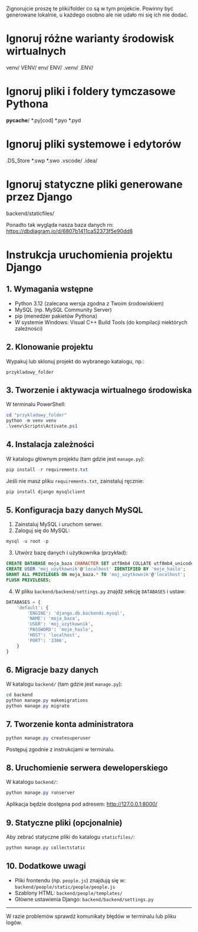 Zignorujcie proszę te pliki/folder co są w tym projekcie. Powinny być generowane lokalnie, u każdego osobno ale nie udało mi się ich nie dodać.
 # Ignoruj różne warianty środowisk wirtualnych
venv/
VENV/
env/
ENV/
.venv/
.ENV/

# Ignoruj pliki i foldery tymczasowe Pythona
__pycache__/
*.py[cod]
*.pyo
*.pyd

# Ignoruj pliki systemowe i edytorów
.DS_Store
*.swp
*.swo
.vscode/
.idea/

# Ignoruj statyczne pliki generowane przez Django
backend/staticfiles/

Ponadto tak wygląda nasza baza danych rn: https://dbdiagram.io/d/6807b1411ca52373f5e90dd8


# Instrukcja uruchomienia projektu Django

## 1. Wymagania wstępne

- Python 3.12 (zalecana wersja zgodna z Twoim środowiskiem)
- MySQL (np. MySQL Community Server)
- pip (menedżer pakietów Pythona)
- W systemie Windows: Visual C++ Build Tools (do kompilacji niektórych zależności)

## 2. Klonowanie projektu

Wypakuj lub sklonuj projekt do wybranego katalogu, np.:

```
przykladowy_folder
```

## 3. Tworzenie i aktywacja wirtualnego środowiska

W terminalu PowerShell:

```powershell
cd "przykladowy_folder"
python -m venv venv
.\venv\Scripts\Activate.ps1
```

## 4. Instalacja zależności

W katalogu głównym projektu (tam gdzie jest `manage.py`):

```powershell
pip install -r requirements.txt
```

Jeśli nie masz pliku `requirements.txt`, zainstaluj ręcznie:

```powershell
pip install django mysqlclient
```

## 5. Konfiguracja bazy danych MySQL

1. Zainstaluj MySQL i uruchom serwer.
2. Zaloguj się do MySQL:

```powershell
mysql -u root -p
```

3. Utwórz bazę danych i użytkownika (przykład):

```sql
CREATE DATABASE moja_baza CHARACTER SET utf8mb4 COLLATE utf8mb4_unicode_ci;
CREATE USER 'moj_uzytkownik'@'localhost' IDENTIFIED BY 'moje_haslo';
GRANT ALL PRIVILEGES ON moja_baza.* TO 'moj_uzytkownik'@'localhost';
FLUSH PRIVILEGES;
```

4. W pliku `backend/backend/settings.py` znajdź sekcję `DATABASES` i ustaw:

```python
DATABASES = {
    'default': {
        'ENGINE': 'django.db.backends.mysql',
        'NAME': 'moja_baza',
        'USER': 'moj_uzytkownik',
        'PASSWORD': 'moje_haslo',
        'HOST': 'localhost',
        'PORT': '3306',
    }
}
```

## 6. Migracje bazy danych

W katalogu `backend/` (tam gdzie jest `manage.py`):

```powershell
cd backend
python manage.py makemigrations
python manage.py migrate
```

## 7. Tworzenie konta administratora

```powershell
python manage.py createsuperuser
```

Postępuj zgodnie z instrukcjami w terminalu.

## 8. Uruchomienie serwera deweloperskiego

W katalogu `backend/`:

```powershell
python manage.py runserver
```

Aplikacja będzie dostępna pod adresem: http://127.0.0.1:8000/

## 9. Statyczne pliki (opcjonalnie)

Aby zebrać statyczne pliki do katalogu `staticfiles/`:

```powershell
python manage.py collectstatic
```

## 10. Dodatkowe uwagi

- Pliki frontendu (np. `people.js`) znajdują się w: `backend/people/static/people/people.js`
- Szablony HTML: `backend/people/templates/`
- Główne ustawienia Django: `backend/backend/settings.py`

---

W razie problemów sprawdź komunikaty błędów w terminalu lub pliku logów.
